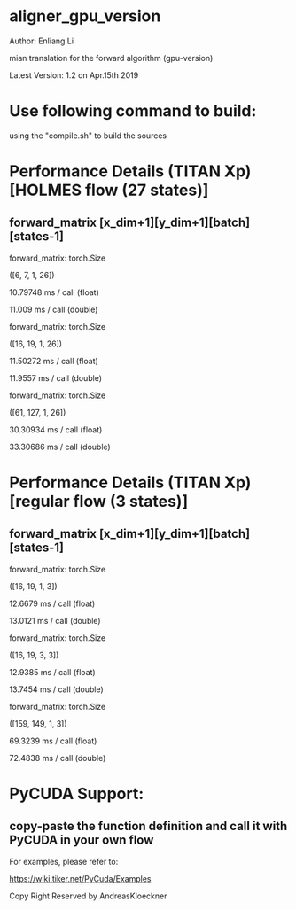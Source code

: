 # aligner_gpu_version
Author: Enliang Li

mian translation for the forward algorithm (gpu-version)

Latest Version: 1.2 on Apr.15th 2019

# Use following command to build:
using the "compile.sh" to build the sources 

# Performance Details (TITAN Xp) [HOLMES flow (27 states)]
## forward_matrix [x_dim+1][y_dim+1][batch][states-1]

forward_matrix: torch.Size

([6, 7, 1, 26])

10.79748 ms / call (float)

11.009 ms / call (double)

forward_matrix: torch.Size

([16, 19, 1, 26])

11.50272 ms / call (float)

11.9557 ms / call (double)

forward_matrix: torch.Size

([61, 127, 1, 26])

30.30934 ms / call (float)

33.30686 ms / call (double)


# Performance Details (TITAN Xp) [regular flow (3 states)]
## forward_matrix [x_dim+1][y_dim+1][batch][states-1]

forward_matrix: torch.Size

([16, 19, 1, 3])

12.6679 ms / call (float)

13.0121 ms / call (double)

forward_matrix: torch.Size

([16, 19, 3, 3])

12.9385 ms / call (float)

13.7454 ms / call (double)

forward_matrix: torch.Size

([159, 149, 1, 3])

69.3239 ms / call  (float)

72.4838 ms / call  (double)

# PyCUDA Support:
## copy-paste the function definition and call it with PyCUDA in your own flow
For examples, please refer to:

https://wiki.tiker.net/PyCuda/Examples

Copy Right Reserved by AndreasKloeckner
